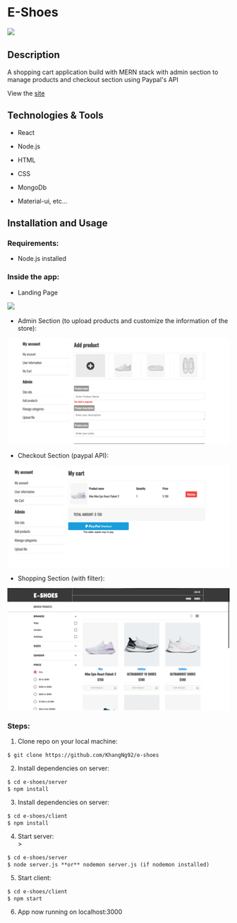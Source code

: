 # E-Shoes
<img src="appImage/landing.png"/>

## Description

A shopping cart application build with MERN stack with admin section to manage products and checkout section using Paypal's API

View the <a href = "https://e-shoes.herokuapp.com/">site</a>

## Technologies & Tools

* React

* Node.js

* HTML

* CSS 

* MongoDb

* Material-ui, etc...

## Installation and Usage

### Requirements:

* Node.js installed

### Inside the app:

- Landing Page

<img src="appImage/landing.png"/>

- Admin Section (to upload products and customize the information of the store):

<img src="appImage/admin.png"/>

- Checkout Section (paypal API):

<img src="appImage/checkout.png"/>

- Shopping Section (with filter):
<img src="appImage/filter.png"/>



### Steps:
1. Clone repo on your local machine:
```
$ git clone https://github.com/KhangNg92/e-shoes
```
2. Install dependencies on server:
```
$ cd e-shoes/server
$ npm install
```
3. Install dependencies on server:
```
$ cd e-shoes/client
$ npm install
```
4. Start server: <br/>>
```
$ cd e-shoes/server
$ node server.js **or** nodemon server.js (if nodemon installed)
```
5. Start client:<br/>
```
$ cd e-shoes/client
$ npm start
```
6. App now running on localhost:3000
